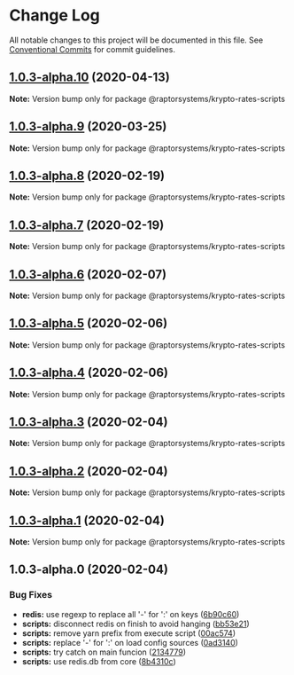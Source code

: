 # Change Log

All notable changes to this project will be documented in this file.
See [Conventional Commits](https://conventionalcommits.org) for commit guidelines.

## [1.0.3-alpha.10](https://github.com/raptorsystems/krypto-rates/compare/@raptorsystems/krypto-rates-scripts@1.0.3-alpha.9...@raptorsystems/krypto-rates-scripts@1.0.3-alpha.10) (2020-04-13)

**Note:** Version bump only for package @raptorsystems/krypto-rates-scripts





## [1.0.3-alpha.9](https://github.com/raptorsystems/krypto-rates/compare/@raptorsystems/krypto-rates-scripts@1.0.3-alpha.8...@raptorsystems/krypto-rates-scripts@1.0.3-alpha.9) (2020-03-25)

**Note:** Version bump only for package @raptorsystems/krypto-rates-scripts





## [1.0.3-alpha.8](https://github.com/raptorsystems/krypto-rates/compare/@raptorsystems/krypto-rates-scripts@1.0.3-alpha.7...@raptorsystems/krypto-rates-scripts@1.0.3-alpha.8) (2020-02-19)

**Note:** Version bump only for package @raptorsystems/krypto-rates-scripts





## [1.0.3-alpha.7](https://github.com/raptorsystems/krypto-rates/compare/@raptorsystems/krypto-rates-scripts@1.0.3-alpha.6...@raptorsystems/krypto-rates-scripts@1.0.3-alpha.7) (2020-02-19)

**Note:** Version bump only for package @raptorsystems/krypto-rates-scripts





## [1.0.3-alpha.6](https://github.com/raptorsystems/krypto-rates/compare/@raptorsystems/krypto-rates-scripts@1.0.3-alpha.5...@raptorsystems/krypto-rates-scripts@1.0.3-alpha.6) (2020-02-07)

**Note:** Version bump only for package @raptorsystems/krypto-rates-scripts





## [1.0.3-alpha.5](https://github.com/raptorsystems/krypto-rates/compare/@raptorsystems/krypto-rates-scripts@1.0.3-alpha.4...@raptorsystems/krypto-rates-scripts@1.0.3-alpha.5) (2020-02-06)

**Note:** Version bump only for package @raptorsystems/krypto-rates-scripts





## [1.0.3-alpha.4](https://github.com/raptorsystems/krypto-rates/compare/@raptorsystems/krypto-rates-scripts@1.0.3-alpha.3...@raptorsystems/krypto-rates-scripts@1.0.3-alpha.4) (2020-02-06)

**Note:** Version bump only for package @raptorsystems/krypto-rates-scripts





## [1.0.3-alpha.3](https://github.com/raptorsystems/krypto-rates/compare/@raptorsystems/krypto-rates-scripts@1.0.3-alpha.2...@raptorsystems/krypto-rates-scripts@1.0.3-alpha.3) (2020-02-04)

**Note:** Version bump only for package @raptorsystems/krypto-rates-scripts





## [1.0.3-alpha.2](https://github.com/raptorsystems/krypto-rates/compare/@raptorsystems/krypto-rates-scripts@1.0.3-alpha.1...@raptorsystems/krypto-rates-scripts@1.0.3-alpha.2) (2020-02-04)

**Note:** Version bump only for package @raptorsystems/krypto-rates-scripts





## [1.0.3-alpha.1](https://github.com/raptorsystems/krypto-rates/compare/@raptorsystems/krypto-rates-scripts@1.0.3-alpha.0...@raptorsystems/krypto-rates-scripts@1.0.3-alpha.1) (2020-02-04)

**Note:** Version bump only for package @raptorsystems/krypto-rates-scripts





## 1.0.3-alpha.0 (2020-02-04)


### Bug Fixes

* **redis:** use regexp to replace all '-' for ':' on keys ([6b90c60](https://github.com/raptorsystems/krypto-rates/commit/6b90c6082820f952d5ac5161ad5dbe6053baae0a))
* **scripts:** disconnect redis on finish to avoid hanging ([bb53e21](https://github.com/raptorsystems/krypto-rates/commit/bb53e21b14c7051075ef0ac5c083df9a757861bf))
* **scripts:** remove yarn prefix from execute script ([00ac574](https://github.com/raptorsystems/krypto-rates/commit/00ac574311c9361eee80a274a08146d5cc1291e1))
* **scripts:** replace '-' for ':' on load config sources ([0ad3140](https://github.com/raptorsystems/krypto-rates/commit/0ad314032f87b5003b66da557b960f37883d2e72))
* **scripts:** try catch on main funcion ([2134779](https://github.com/raptorsystems/krypto-rates/commit/21347791f34f3dccae46dfe905a41dbc288e5f2f))
* **scripts:** use redis.db from core ([8b4310c](https://github.com/raptorsystems/krypto-rates/commit/8b4310c8cfe1179ac122265d552c8b0f5155c6cd))
